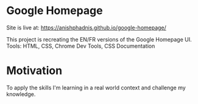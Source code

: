 # Google Homepage

Site is live at:
https://anishphadnis.github.io/google-homepage/

This project is recreating the EN/FR versions of the Google Homepage UI. 
Tools: HTML, CSS, Chrome Dev Tools, CSS Documentation

# Motivation
To apply the skills I'm learning in a real world context and challenge my knowledge.

